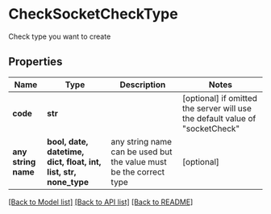 # CheckSocketCheckType

Check type you want to create

## Properties
Name | Type | Description | Notes
------------ | ------------- | ------------- | -------------
**code** | **str** |  | [optional]  if omitted the server will use the default value of "socketCheck"
**any string name** | **bool, date, datetime, dict, float, int, list, str, none_type** | any string name can be used but the value must be the correct type | [optional]

[[Back to Model list]](../README.md#documentation-for-models) [[Back to API list]](../README.md#documentation-for-api-endpoints) [[Back to README]](../README.md)


